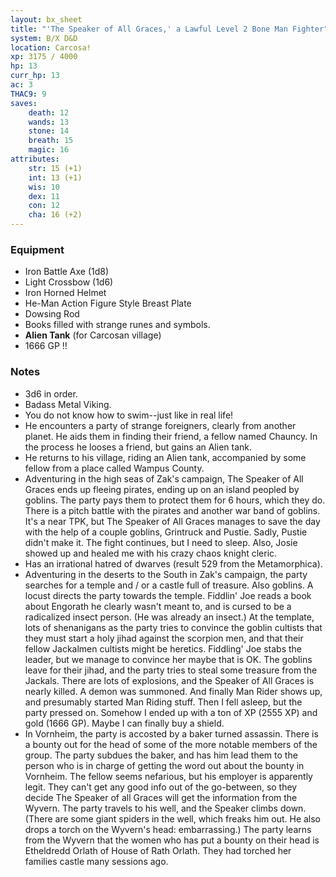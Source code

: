 ```yaml
---
layout: bx_sheet
title: "'The Speaker of All Graces,' a Lawful Level 2 Bone Man Fighter"
system: B/X D&D
location: Carcosa!
xp: 3175 / 4000
hp: 13
curr_hp: 13
ac: 3
THAC9: 9
saves:
    death: 12
    wands: 13
    stone: 14
    breath: 15
    magic: 16
attributes:
    str: 15 (+1)
    int: 13 (+1)
    wis: 10 
    dex: 11
    con: 12
    cha: 16 (+2)
---
```


### Equipment
 
 * Iron Battle Axe (1d8)
 * Light Crossbow (1d6)
 * Iron Horned Helmet
 * He-Man Action Figure Style Breast Plate
 * Dowsing Rod
 * Books filled with strange runes and symbols.
 * **Alien Tank** (for Carcosan village)
 * 1666 GP !!
 
### Notes
 
 * 3d6 in order.
 * Badass Metal Viking.
 * You do not know how to swim--just like in real life!
 * He encounters a party of strange foreigners, clearly from another planet. He aids them in finding their friend, a fellow named Chauncy. In the process he looses a friend, but gains an Alien tank.
 * He returns to his village, riding an Alien tank, accompanied by some fellow from a place called Wampus County.
 * Adventuring in the high seas of Zak's campaign, The Speaker of All Graces ends up fleeing pirates, ending up on an island peopled by goblins. The party pays them to protect them for 6 hours, which they do. There is a pitch battle with the pirates and another war band of goblins. It's a near TPK, but The Speaker of All Graces manages to save the day with the help of a couple goblins, Grintruck and Pustie. Sadly, Pustie didn't make it. The fight continues, but I need to sleep. Also, Josie showed up and healed me with his crazy chaos knight cleric.
 * Has an irrational hatred of dwarves (result 529 from the Metamorphica).
 * Adventuring in the deserts to the South in Zak's campaign, the party searches for a temple and / or a castle full of treasure. Also goblins. A locust directs the party towards the temple. Fiddlin' Joe reads a book about Engorath he clearly wasn't meant to, and is cursed to be a radicalized insect person. (He was already an insect.) At the template, lots of shenanigans as the party tries to convince the goblin cultists that they must start a holy jihad against the scorpion men, and that their fellow Jackalmen cultists might be heretics. Fiddling' Joe stabs the leader, but we manage to convince her maybe that is OK. The goblins leave for their jihad, and the party tries to steal some treasure from the Jackals. There are lots of explosions, and the Speaker of All Graces is nearly killed. A demon was summoned. And finally Man Rider shows up, and presumably started Man Riding stuff. Then I fell asleep, but the party pressed on. Somehow I ended up with a ton of XP (2555 XP) and gold (1666 GP). Maybe I can finally buy a shield.
 * In Vornheim, the party is accosted by a baker turned assassin. There is a bounty out for the head of some of the more notable members of the group. The party subdues the baker, and has him lead them to the person who is in charge of getting the word out about the bounty in Vornheim. The fellow seems nefarious, but his employer is apparently legit. They can't get any good info out of the go-between, so they decide The Speaker of all Graces will get the information from the Wyvern. The party travels to his well, and the Speaker climbs down. (There are some giant spiders in the well, which freaks him out. He also drops a torch on the Wyvern's head: embarrassing.) The party learns from the Wyvern that the women who has put a bounty on their head is Etheldredd Orlath of House of Rath Orlath. They had torched her families castle many sessions ago.
